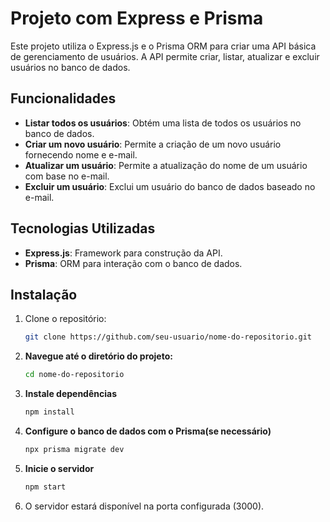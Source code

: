 # Projeto com Express e Prisma

Este projeto utiliza o Express.js e o Prisma ORM para criar uma API básica de gerenciamento de usuários. A API permite criar, listar, atualizar e excluir usuários no banco de dados.

## Funcionalidades

- **Listar todos os usuários**: Obtém uma lista de todos os usuários no banco de dados.
- **Criar um novo usuário**: Permite a criação de um novo usuário fornecendo nome e e-mail.
- **Atualizar um usuário**: Permite a atualização do nome de um usuário com base no e-mail.
- **Excluir um usuário**: Exclui um usuário do banco de dados baseado no e-mail.

## Tecnologias Utilizadas

- **Express.js**: Framework para construção da API.
- **Prisma**: ORM para interação com o banco de dados.

## Instalação

1. Clone o repositório:

   ```bash
   git clone https://github.com/seu-usuario/nome-do-repositorio.git

   ```

2. **Navegue até o diretório do projeto:**
   ```bash
   cd nome-do-repositorio
   ```
3. **Instale dependências**
   ```bash
   npm install
   ```
4. **Configure o banco de dados com o Prisma(se necessário)**
   ```bash
   npx prisma migrate dev
   ```
5. **Inicie o servidor**
   ```bash
   npm start
   ```
6. O servidor estará disponível na porta configurada (3000).

